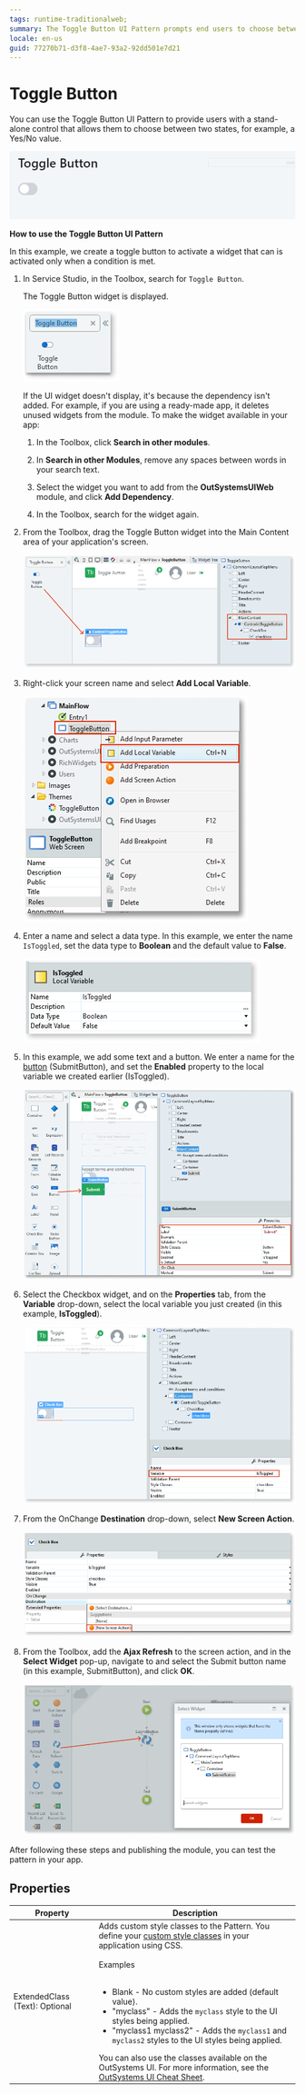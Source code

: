 ```yaml
---
tags: runtime-traditionalweb; 
summary: The Toggle Button UI Pattern prompts end users to choose between two states.
locale: en-us
guid: 77270b71-d3f8-4ae7-93a2-92dd501e7d21
---
```


# Toggle Button

You can use the Toggle Button UI Pattern to provide users with a stand-alone control that allows them to choose between two states, for example, a Yes/No value.

![](<images/togglebutton-2-ss.png>)

**How to use the Toggle Button UI Pattern**

In this example, we create a toggle button to activate a widget that can is activated only when a condition is met.

1. In Service Studio, in the Toolbox, search for `Toggle Button`.

    The Toggle Button widget is displayed.

    ![](<images/togglebutton-6-ss.png>)

    If the UI widget doesn't display, it's because the dependency isn't added. For example, if you are using a ready-made app, it deletes unused widgets from the module. To make the widget available in your app:

    1. In the Toolbox, click **Search in other modules**.

    1. In **Search in other Modules**, remove any spaces between words in your search text.
    
    1. Select the widget you want to add from the **OutSystemsUIWeb** module, and click **Add Dependency**. 
    
    1. In the Toolbox, search for the widget again.

1. From the Toolbox, drag the Toggle Button widget into the Main Content area of your application's screen.

    ![](<images/togglebutton-7-ss.png>)

1. Right-click your screen name and select **Add Local Variable**.

    ![](<images/togglebutton-8-ss.png>)

1. Enter a name and select a data type. In this example, we enter the name `IsToggled`, set the data type to **Boolean** and the default value to **False**.

    ![](<images/togglebutton-9-ss.png>)

1. In this example, we add some text and a button. We enter a name for the [button](<../../../../../ref/lang/auto/Class.Button Widget.final.md>) (SubmitButton), and set the **Enabled** property to the local variable we created earlier (IsToggled).

    ![](images/togglebutton-11-ss.png?width=800)

1. Select the Checkbox widget, and on the **Properties** tab, from the **Variable** drop-down, select the local variable you just created (in this example, **IsToggled**).

    ![](images/togglebutton-10-ss.png?width=800) 

1. From the OnChange **Destination** drop-down, select **New Screen Action**.

    ![](images/togglebutton-12-ss.png?width=800) 

1. From the Toolbox, add the **Ajax Refresh** to the screen action, and in the **Select Widget** pop-up, navigate to and select the Submit button name (in this example, SubmitButton), and click **OK**.

    ![](images/togglebutton-13-ss.png?width=800) 

After following these steps and publishing the module, you can test the pattern in your app.

## Properties

| **Property** |  **Description** |
|---|---|
| ExtendedClass (Text): Optional  |  Adds custom style classes to the Pattern. You define your [custom style classes](../../../look-feel/css.md) in your application using CSS.<br/><br/>Examples<br/><br/> <ul><li>Blank - No custom styles are added (default value).</li><li>"myclass" - Adds the ``myclass`` style to the UI styles being applied.</li><li>"myclass1 myclass2" - Adds the ``myclass1`` and ``myclass2`` styles to the UI styles being applied.</li></ul>You can also use the classes available on the OutSystems UI. For more information, see the [OutSystems UI Cheat Sheet](https://outsystemsui.outsystems.com/OutSystemsUIWebsite/CheatSheet). |
